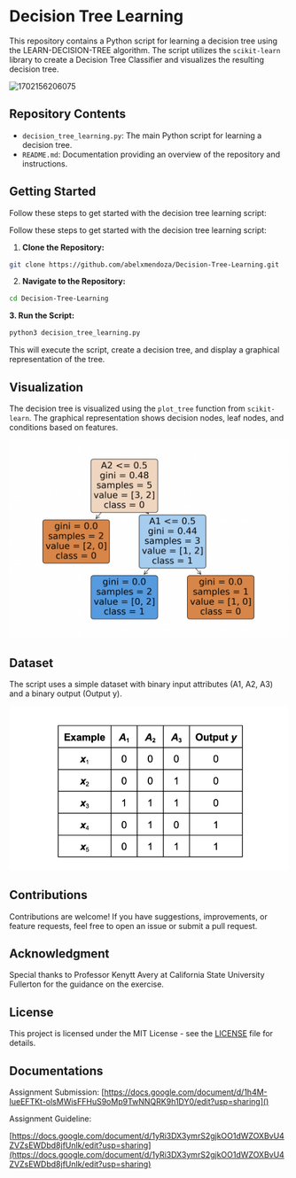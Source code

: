 # Decision Tree Learning

This repository contains a Python script for learning a decision tree using the LEARN-DECISION-TREE algorithm. The script utilizes the `scikit-learn` library to create a Decision Tree Classifier and visualizes the resulting decision tree.

![1702156206075](image/README/1702156206075.png)

## Repository Contents

* `decision_tree_learning.py`: The main Python script for learning a decision tree.
* `README.md`: Documentation providing an overview of the repository and instructions.

## Getting Started

Follow these steps to get started with the decision tree learning script:


Follow these steps to get started with the decision tree learning script:

1. **Clone the Repository:**

```bash
git clone https://github.com/abelxmendoza/Decision-Tree-Learning.git
```

2. **Navigate to the Repository:**

```bash
cd Decision-Tree-Learning
```

**3. Run the Script:**

```bash
python3 decision_tree_learning.py
```

This will execute the script, create a decision tree, and display a graphical representation of the tree.

## Visualization

The decision tree is visualized using the `plot_tree` function from `scikit-learn`. The graphical representation shows decision nodes, leaf nodes, and conditions based on features.

![1702152361078](image/README/1702152361078.png)

## Dataset

The script uses a simple dataset with binary input attributes (A1, A2, A3) and a binary output (Output y).

![1702152346397](image/README/1702152346397.png)

## Contributions

Contributions are welcome! If you have suggestions, improvements, or feature requests, feel free to open an issue or submit a pull request.

## Acknowledgment

Special thanks to Professor Kenytt Avery at California State University Fullerton for the guidance on the exercise.

## License

This project is licensed under the MIT License - see the [LICENSE](https://chat.openai.com/c/LICENSE) file for details.


## Documentations

Assignment Submission:
[https://docs.google.com/document/d/1h4M-IueEFTKt-olsMWisFFHuS9oMp9TwNNQRK9h1DY0/edit?usp=sharing]()

Assignment Guideline:

[https://docs.google.com/document/d/1yRi3DX3ymrS2gjkOO1dWZOXBvU4ZVZsEWDbd8jfUnlk/edit?usp=sharing](https://docs.google.com/document/d/1yRi3DX3ymrS2gjkOO1dWZOXBvU4ZVZsEWDbd8jfUnlk/edit?usp=sharing)

